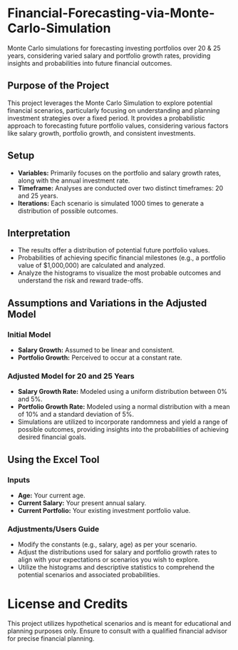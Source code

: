# Financial-Forecasting-via-Monte-Carlo-Simulation

Monte Carlo simulations for forecasting investing portfolios over 20 &amp; 25 years, considering varied salary and portfolio growth rates, providing insights and probabilities into future financial outcomes.

## Purpose of the Project

This project leverages the Monte Carlo Simulation to explore potential financial scenarios, particularly focusing on understanding and planning investment strategies over a fixed period. It provides a probabilistic approach to forecasting future portfolio values, considering various factors like salary growth, portfolio growth, and consistent investments.

## Setup

* **Variables:** Primarily focuses on the portfolio and salary growth rates, along with the annual investment rate.
* **Timeframe:** Analyses are conducted over two distinct timeframes: 20 and 25 years.
* **Iterations:** Each scenario is simulated 1000 times to generate a distribution of possible outcomes.

## Interpretation

* The results offer a distribution of potential future portfolio values.
* Probabilities of achieving specific financial milestones (e.g., a portfolio value of $1,000,000) are calculated and analyzed.
* Analyze the histograms to visualize the most probable outcomes and understand the risk and reward trade-offs.

## Assumptions and Variations in the Adjusted Model

### Initial Model
* **Salary Growth:** Assumed to be linear and consistent.
* **Portfolio Growth:** Perceived to occur at a constant rate.

### Adjusted Model for 20 and 25 Years
* **Salary Growth Rate:** Modeled using a uniform distribution between 0% and 5%.
* **Portfolio Growth Rate:** Modeled using a normal distribution with a mean of 10% and a standard deviation of 5%.
* Simulations are utilized to incorporate randomness and yield a range of possible outcomes, providing insights into the probabilities of achieving desired financial goals.

## Using the Excel Tool

### Inputs 

* **Age:** Your current age.
* **Current Salary:** Your present annual salary.
* **Current Portfolio:** Your existing investment portfolio value.

### Adjustments/Users Guide

* Modify the constants (e.g., salary, age) as per your scenario.
* Adjust the distributions used for salary and portfolio growth rates to align with your expectations or scenarios you wish to explore.
* Utilize the histograms and descriptive statistics to comprehend the potential scenarios and associated probabilities.

# License and Credits
This project utilizes hypothetical scenarios and is meant for educational and planning purposes only. Ensure to consult with a qualified financial advisor for precise financial planning.


